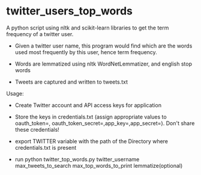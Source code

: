 # twitter_users_top_words

A python script using nltk and scikit-learn libraries to get the term frequency of a twitter user.

- Given a twitter user name, this program would find which are the words used most frequently by this user, hence term frequency.

- Words are lemmatized using nltk WordNetLemmatizer, and english stop words

- Tweets are captured and written to tweets.txt

Usage:

- Create Twitter account and API access keys for application
- Store the keys in credentials.txt (assign appropriate values to oauth_token=, oauth_token_secret=,app_key=,app_secret=). Don't share these credentials!

- export TWITTER variable with the path of the Directory where credentials.txt is present
- run python twitter_top_words.py twitter_username max_tweets_to_search max_top_words_to_print lemmatize(optional)
